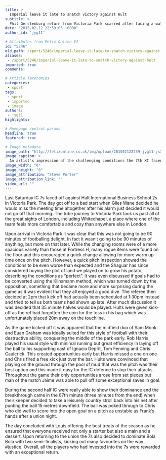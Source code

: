 ```yaml
---
title: >
  Imperial leave it late to snatch victory against Hult
subtitle: >
  Phil Gerstenburg return from Victoria Park scarred after facing a waterlogged pitch
date: "2015-02-12 22:59:05 +0000"
author_id: "jyg11"

# Attributes from Felix Online V1
id: "5246"
old_path: /sport/5246/imperial-leave-it-late-to-snatch-victory-against-hult
aliases:
 - /sport/5246/imperial-leave-it-late-to-snatch-victory-against-hult
imported: true
comments:

# Article Taxonomies
categories:
 - sport
tags:
 - sport
 - imported
 - image
authors:
 - jyg11
highlights:

# Homepage control params
headline: true
featured: true

# Image metadata
image_path: "http://felixonline.co.uk/img/upload/201502122259-jyg11-js30759917.jpg"
image_caption: >
  An artist's impression of the challenging conditions the 7th XI faced at the weekend
image_width: "0"
image_height: "0"
image_attribution: "Steve Porter"
image_attribution_link: ""
video_url: ""
---
```


Last Saturday IC 7s faced off against Hult International Business School 2s in Victoria Park. The day got off to a bad start when Giles Wane decided he would miss the meeting time altogether after his alarm just decided it would not go off that morning. The tube journey to Victoria Park took us past all of the great sights of London, including Whitechapel, a place where one of the team feels more comfortable and cosy than anywhere else in London.

Upon arrival in Victoria Park it was clear that this was not going to be 90 minutes of footballing delight. In fact it wasn’t going to be 90 minutes of anything, but more on that later. While the changing rooms were of a more spacious variety than those at Fortress H, many rogue items were found on the floor and this encouraged a quick change allowing for more warm up time once on the pitch. However, a quick pitch inspection showed the conditions to be even worse than expected and the Shaguar has since considered buying the plot of land we played on to grow his potato, describing the conditions as “perfect”. It was even discussed if goals had to be converted using the Klinsmann method, which was turned down by the opposition, something that became more and more surprising during the game as it was evident that they all enjoyed a good dive. The referee then decided at 2pm that kick off had actually been scheduled at 1:30pm instead and tried to tell us both teams had shown up late. After much discussion it was decided that 35 minute halves would be played. Hults were given kick-off as the ref had forgotten the coin for the toss in his bag which was unfortunately placed 20m away on the touchline.

As the game kicked off it was apparent that the midfield duo of Sam Monk and Euan Graham was ideally suited for this style of football with their destructive ability, conquering the middle of the park early. Rob Harris played his usual style with minimal running but great efficiency in laying off the ball to his supporting cast of Ignacio Deprit, Tom Fenning and Chris Caulcrick. This created opportunities early but Harris missed a one on one and Chris fired a free kick just over the bar. Hults were convinced that playing on the ground through the pool of mud that was the pitch was their best option and this made it easy for the IC defence to stop their attacks. Throughout the game their only opportunities arose from set pieces but man of the match Jaime was able to pull off some exceptional saves in goal.

During the second half IC were really able to show their dominance and the breakthrough came in the 67th minute (three minutes from the end) when their keeper decided to take a leisurely country stroll back into his net after punting the ball 15 metres downfield. The ball was poked through to Chris who did well to score into the open goal on a pitch as unstable as Frank’s hands after a union night.

The day concluded with Louis offering the best treats of the season as he ensured that everyone received not only a starter but also a main and a dessert. Upon returning to the union the 7s also decided to dominate Bola Bola with two semi-finalists, kicking out many favourites on the way #justice. Overall, all the players who had invested into the 7s were rewarded with an exceptional return.
